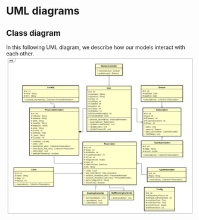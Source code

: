 # UML diagrams
## Class diagram
In this following UML diagram, we describe how our models interact with each other.
![Call diagram](img/uml/DCTennis.png)
